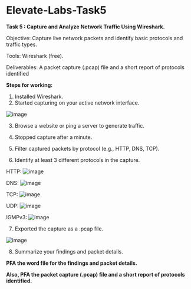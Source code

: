 # Elevate-Labs-Task5

**Task 5 : Capture and Analyze Network Traffic Using Wireshark.**

Objective: Capture live network packets and identify basic protocols and traffic types.

Tools: Wireshark (free).

Deliverables: A packet capture (.pcap) file and a short report of protocols identified

**Steps for working:**
1. Installed Wireshark.
2. Started capturing on your active network interface.

![image](https://github.com/user-attachments/assets/22ad6ca7-dbf2-4ea7-be93-d8e47d5834aa)

3. Browse a website or ping a server to generate traffic.
4. Stopped capture after a minute.

5. Filter captured packets by protocol (e.g., HTTP, DNS, TCP).
6. Identify at least 3 different protocols in the capture.

HTTP:
![image](https://github.com/user-attachments/assets/918e046e-960a-4abc-ad7d-4705714992bf)

DNS:
![image](https://github.com/user-attachments/assets/fc303eaf-439b-45ec-b5c6-2b7e612e0aae)

TCP:
![image](https://github.com/user-attachments/assets/f96d6b8e-ddc0-4e92-b5a8-1278afa50a10)

UDP:
![image](https://github.com/user-attachments/assets/5c0e6009-5619-43a9-8c74-559d8d9370fb)

IGMPv3:
![image](https://github.com/user-attachments/assets/a981161f-7862-482f-ad78-69dd589aeb05)

7. Exported the capture as a .pcap file.

![image](https://github.com/user-attachments/assets/f9bb4630-a415-4b42-b006-bbb79f6df2ed)

8. Summarize your findings and packet details.
   
**PFA the word file for the findings and packet details.**

**Also, PFA the packet capture (.pcap) file and a short report of protocols identified.**

